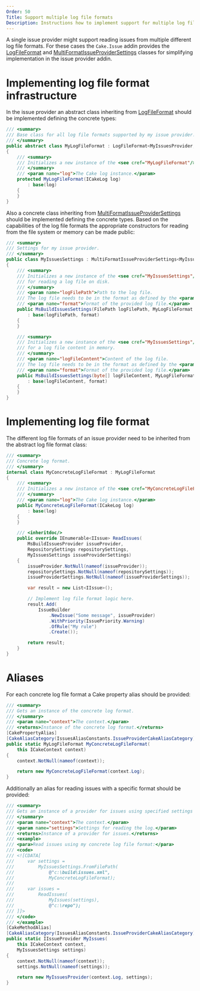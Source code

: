 ```yaml
---
Order: 50
Title: Support multiple log file formats
Description: Instructions how to implement support for multiple log file formats.
---
```

A single issue provider might support reading issues from multiple different log file formats.
For these cases the `Cake.Issue` addin provides the [LogFileFormat] and [MultiFormatIssueProviderSettings]
classes for simplifying implementation in the issue provider addin.

# Implementing log file format infrastructure

In the issue provider an abstract class inheriting from [LogFileFormat] should be implemented
defining the concrete types:

```csharp
/// <summary>
/// Base class for all log file formats supported by my issue provider.
/// </summary>
public abstract class MyLogFileFormat : LogFileFormat<MyIssuesProvider, MyIssuesSettings>
{
    /// <summary>
    /// Initializes a new instance of the <see cref="MyLogFileFormat"/> class.
    /// </summary>
    /// <param name="log">The Cake log instance.</param>
    protected MyLogFileFormat(ICakeLog log)
        : base(log)
    {
    }
}
```

Also a concrete class inheriting from [MultiFormatIssueProviderSettings] should be implemented defining the
concrete types.
Based on the capabilities of the log file formats the appropriate constructors for reading from the file system
or memory can be made public:

```csharp
/// <summary>
/// Settings for my issue provider.
/// </summary>
public class MyIssuesSettings : MultiFormatIssueProviderSettings<MyIssuesProvider, MyIssuesSettings>
{
    /// <summary>
    /// Initializes a new instance of the <see cref="MyIssuesSettings"/> class
    /// for reading a log file on disk.
    /// </summary>
    /// <param name="logFilePath">Path to the log file.
    /// The log file needs to be in the format as defined by the <paramref name="format"/> parameter.</param>
    /// <param name="format">Format of the provided log file.</param>
    public MsBuildIssuesSettings(FilePath logFilePath, MyLogFileFormat format)
        : base(logFilePath, format)
    {
    }

    /// <summary>
    /// Initializes a new instance of the <see cref="MyIssuesSettings"/> class
    /// for a log file content in memory.
    /// </summary>
    /// <param name="logFileContent">Content of the log file.
    /// The log file needs to be in the format as defined by the <paramref name="format"/> parameter.</param>
    /// <param name="format">Format of the provided log file.</param>
    public MsBuildIssuesSettings(byte[] logFileContent, MyLogFileFormat format)
        : base(logFileContent, format)
    {
    }
}
```

# Implementing log file format

The different log file formats of an issue provider need to be inherited from the abstract log file format class:

```csharp
/// <summary>
/// Concrete log format.
/// </summary>
internal class MyConcreteLogFileFormat : MyLogFileFormat
{
    /// <summary>
    /// Initializes a new instance of the <see cref="MyConcreteLogFileFormat"/> class.
    /// </summary>
    /// <param name="log">The Cake log instance.</param>
    public MyConcreteLogFileFormat(ICakeLog log)
        : base(log)
    {
    }

    /// <inheritdoc/>
    public override IEnumerable<IIssue> ReadIssues(
        MsBuildIssuesProvider issueProvider,
        RepositorySettings repositorySettings,
        MyIssuesSettings issueProviderSettings)
    {
        issueProvider.NotNull(nameof(issueProvider));
        repositorySettings.NotNull(nameof(repositorySettings));
        issueProviderSettings.NotNull(nameof(issueProviderSettings));

        var result = new List<IIssue>();

        // Implement log file format logic here.
        result.Add(
            IssueBuilder
                .NewIssue("Some message", issueProvider)
                .WithPriority(IssuePriority.Warning)
                .OfRule("My rule")
                .Create());

        return result;
    }
}
```

# Aliases

For each concrete log file format a Cake property alias should be provided:

```csharp
/// <summary>
/// Gets an instance of the concrete log format.
/// </summary>
/// <param name="context">The context.</param>
/// <returns>Instance of the concrete log format.</returns>
[CakePropertyAlias]
[CakeAliasCategory(IssuesAliasConstants.IssueProviderCakeAliasCategory)]
public static MyLogFileFormat MyConcreteLogFileFormat(
    this ICakeContext context)
{
    context.NotNull(nameof(context));

    return new MyConcreteLogFileFormat(context.Log);
}
```

Additionally an alias for reading issues with a specific format should be provided:

```csharp
/// <summary>
/// Gets an instance of a provider for issues using specified settings
/// </summary>
/// <param name="context">The context.</param>
/// <param name="settings">Settings for reading the log.</param>
/// <returns>Instance of a provider for issues.</returns>
/// <example>
/// <para>Read issues using my concrete log file format:</para>
/// <code>
/// <![CDATA[
///     var settings =
///         MyIssuesSettings.FromFilePath(
///             @"c:\build\issues.xml",
///             MyConcreteLogFileFormat);
///
///     var issues =
///         ReadIssues(
///             MyIssues(settings),
///             @"c:\repo");
/// ]]>
/// </code>
/// </example>
[CakeMethodAlias]
[CakeAliasCategory(IssuesAliasConstants.IssueProviderCakeAliasCategory)]
public static IIssueProvider MyIssues(
    this ICakeContext context,
    MyIssuesSettings settings)
{
    context.NotNull(nameof(context));
    settings.NotNull(nameof(settings));

    return new MyIssuesProvider(context.Log, settings);
}
```

[LogFileFormat]: ../../../api/Cake.Issues/LogFileFormat_2/
[MultiFormatIssueProviderSettings]: ../../../api/Cake.Issues/MultiFormatIssueProviderSettings_2/